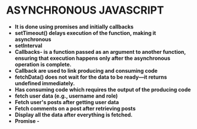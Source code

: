 # **ASYNCHRONOUS JAVASCRIPT**

* **It is done using promises and initially callbacks**
* **setTimeout() delays execution of the function, making it asynchronous**
* **setInterval**
* **Callbacks- is a function passed as an argument to another function, ensuring that execution happens only after the asynchronous operation is complete.**
* **Callback are used to link producing and consuming code**
* **fetchData() does not wait for the data to be ready—it returns undefined immediately.**
* **Has consuming code which requires the output of the producing code**
* **fetch user data (e.g., username and role)**
* **Fetch user's posts after getting user data**
* **Fetch comments on a post after retrieving posts**
* **Display all the data after everything is fetched.**
* **Promise -**
